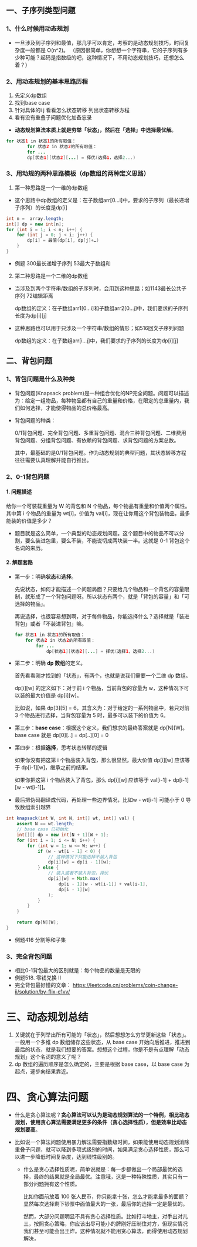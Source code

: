 ## 一、子序列类型问题
### 1、什么时候用动态规划
- 一旦涉及到子序列和最值，那几乎可以肯定，考察的是动态规划技巧，时间复杂度一般都是 O(n^2)。
 （原因很简单，你想想一个字符串，它的子序列有多少种可能？起码是指数级的吧，这种情况下，不用动态规划技巧，还想怎么着？）
### 2、用动态规划的基本思路历程
1. 先定义dp数组
2. 找到base case 
3. 针对具体的i j 看看怎么状态转移 列出状态转移方程  
4. 看有没有重叠子问题优化加备忘录
- **动态规划算法本质上就是穷举「状态」，然后在「选择」中选择最优解**。
~~~java
for 状态1 in 状态1的所有取值：
        for 状态2 in 状态2的所有取值：
        for ...
        dp[状态1][状态2][...] = 择优(选择1，选择2...)
~~~
### 3、用动规的两种思路模板（dp数组的两种定义思路）
1. 第一种思路是一个一维的dp数组
- 这个思路中dp数组的定义是：在子数组arr[0…i]中，要求的子序列（最长递增子序列）的长度是dp[i]
~~~java
int n =  array.length;
int[] dp = new int[n];
for (int i = 1; i < n; i++) {
    for (int j = 0; j < i; j++) {
        dp[i] = 最值(dp[i], dp[j]+…)    
    }
}
~~~
- 例题 300最长递增子序列 53最大子数组和
2. 第二种思路是一个二维的dp数组
- 当涉及到两个字符串/数组的子序列时，会用到这种思路；如1143最长公共子序列 72编辑距离

  dp数组的定义：在子数组arr1[0…i]和子数组arr2[0…j]中，我们要求的子序列长度为dp[i][j]
- 这种思路也可以用于只涉及一个字符串/数组的情形；如516回文子序列问题

  dp数组的定义：在子数组arr[i…j]中，我们要求的子序列的长度为dp[i][j]
## 二、背包问题
### 1、背包问题是什么及种类
- 背包问题(Knapsack problem)是一种组合优化的NP完全问题。问题可以描述为：给定一组物品，每种物品都有自己的重量和价格，在限定的总重量内，我们如何选择，才能使得物品的总价格最高。
- 背包问题的种类：

    0/1背包问题、完全背包问题、多重背包问题、混合三种背包问题、二维费用背包问题、分组背包问题、有依赖的背包问题、求背包问题的方案总数。

    其中，最基础的是0/1背包问题。作为动态规划的典型问题，其状态转移方程往往需要认真理解并能自行推出。

### 2、0-1背包问题
#### 1. 问题描述
给你一个可装载重量为 W 的背包和 N 个物品，每个物品有重量和价值两个属性。其中第 i 个物品的重量为 wt[i]，价值为 val[i]，现在让你用这个背包装物品，最多能装的价值是多少？

- 题目就是这么简单，一个典型的动态规划问题。这个题目中的物品不可以分割，要么装进包里，要么不装，不能说切成两块装一半。这就是 0-1 背包这个名词的来历。
#### 2. 解题套路
- 第一步：明确**状态**和**选择**。

    先说状态，如何才能描述一个问题局面？只要给几个物品和一个背包的容量限制，就形成了一个背包问题呀。所以状态有两个，就是「背包的容量」和「可选择的物品」。

    再说选择，也很容易想到啊，对于每件物品，你能选择什么？选择就是「装进背包」或者「不装进背包」嘛。
    ~~~java
    for 状态1 in 状态1的所有取值：
        for 状态2 in 状态2的所有取值：
            for ...
                dp[状态1][状态2][...] = 择优(选择1，选择2...)
    ~~~
- 第二步：明确 **dp 数组**的定义。

  首先看看刚才找到的「状态」，有两个，也就是说我们需要一个二维 dp 数组。

    dp[i][w] 的定义如下：对于前 i 个物品，当前背包的容量为 w，这种情况下可以装的最大价值是 dp[i][w]。

    比如说，如果 dp[3][5] = 6，其含义为：对于给定的一系列物品中，若只对前 3 个物品进行选择，当背包容量为 5 时，最多可以装下的价值为 6。
- 第三步：**base case**：根据这个定义，我们想求的最终答案就是 dp[N][W]。base case 就是 dp[0][..] = dp[..][0] = 0
- 第四步：根据**选择**，思考状态转移的逻辑

  如果你没有把这第 i 个物品装入背包，那么很显然，最大价值 dp[i][w] 应该等于 dp[i-1][w]，继承之前的结果。

    如果你把这第 i 个物品装入了背包，那么 dp[i][w] 应该等于 val[i-1] + dp[i-1][w - wt[i-1]]。
- 最后把伪码翻译成代码，再处理一些边界情况，比如w - wt[i-1] 可能小于 0 导致数组索引越界
~~~java
int knapsack(int W, int N, int[] wt, int[] val) {
    assert N == wt.length;
    // base case 已初始化
    int[][] dp = new int[N + 1][W + 1];
    for (int i = 1; i <= N; i++) {
        for (int w = 1; w <= W; w++) {
            if (w - wt[i - 1] < 0) {
                // 这种情况下只能选择不装入背包
                dp[i][w] = dp[i - 1][w];
            } else {
                // 装入或者不装入背包，择优
                dp[i][w] = Math.max(
                    dp[i - 1][w - wt[i-1]] + val[i-1], 
                    dp[i - 1][w]
                );
            }
        }
    }
    
    return dp[N][W];
}
~~~
- 例题416 分割等和子集
### 3、完全背包问题
- 相比0-1背包最大的区别就是：每个物品的数量是无限的
- 例题518. 零钱兑换 II
- 完全背包最好懂的文章： https://leetcode.cn/problems/coin-change-ii/solution/by-flix-e1vv/

# 三、动态规划总结
1. 关键就在于列举出所有可能的「状态」，然后想想怎么穷举更新这些「状态」。一般用一个多维 dp 数组储存这些状态，从 base case 开始向后推进，推进到最后的状态，就是我们想要的答案。想想这个过程，你是不是有点理解「动态规划」这个名词的意义了呢？
2. dp 数组的遍历顺序是怎么确定的，主要是根据 base case，以 base case 为起点，逐步向结果靠近。

# 四、贪心算法问题
- 什么是贪心算法呢？**贪心算法可以认为是动态规划算法的一个特例，相比动态规划，使用贪心算法需要满足更多的条件（贪心选择性质），但是效率比动态规划要高**。

- 比如说一个算法问题使用暴力解法需要指数级时间，如果能使用动态规划消除重叠子问题，就可以降到多项式级别的时间，如果满足贪心选择性质，那么可以进一步降低时间复杂度，达到线性级别的。

  - 什么是贪心选择性质呢，简单说就是：每一步都做出一个局部最优的选择，最终的结果就是全局最优。注意哦，这是一种特殊性质，其实只有一部分问题拥有这个性质。

    比如你面前放着 100 张人民币，你只能拿十张，怎么才能拿最多的面额？显然每次选择剩下钞票中面值最大的一张，最后你的选择一定是最优的。
  
    然而，大部分问题明显不具有贪心选择性质。比如打斗地主，对手出对儿三，按照贪心策略，你应该出尽可能小的牌刚好压制住对方，但现实情况我们甚至可能会出王炸。这种情况就不能用贪心算法，而得使用动态规划解决，